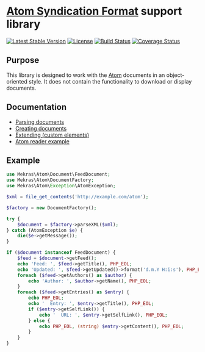 # [Atom Syndication Format](https://tools.ietf.org/html/rfc4287) support library

[![Latest Stable Version](https://poser.pugx.org/mekras/atom/v/stable.png)](https://packagist.org/packages/mekras/atom)
[![License](https://poser.pugx.org/mekras/atom/license.png)](https://packagist.org/packages/mekras/atom)
[![Build Status](https://travis-ci.org/mekras/atom.svg?branch=master)](https://travis-ci.org/mekras/atom)
[![Coverage Status](https://coveralls.io/repos/mekras/atom/badge.svg?branch=master&service=github)](https://coveralls.io/github/mekras/atom?branch=master)

## Purpose

This library is designed to work with the [Atom](https://tools.ietf.org/html/rfc4287) documents in
an object-oriented style. It does not contain the functionality to download or display documents.

## Documentation

- [Parsing documents](docs/02-parsing_documents.md)
- [Creating documents](docs/03-creating_documents.md)
- [Extending (custom elements)](docs/06-extending.md)
- [Atom reader example](docs/example.php)

## Example

```php
use Mekras\Atom\Document\FeedDocument;
use Mekras\Atom\DocumentFactory;
use Mekras\Atom\Exception\AtomException;

$xml = file_get_contents('http://example.com/atom');

$factory = new DocumentFactory();

try {
    $document = $factory->parseXML($xml);
} catch (AtomException $e) {
    die($e->getMessage());
}

if ($document instanceof FeedDocument) {
    $feed = $document->getFeed();
    echo 'Feed: ', $feed->getTitle(), PHP_EOL;
    echo 'Updated: ', $feed->getUpdated()->format('d.m.Y H:i:s'), PHP_EOL;
    foreach ($feed->getAuthors() as $author) {
        echo 'Author: ', $author->getName(), PHP_EOL;
    }
    foreach ($feed->getEntries() as $entry) {
        echo PHP_EOL;
        echo '  Entry: ', $entry->getTitle(), PHP_EOL;
        if ($entry->getSelfLink()) {
            echo '  URL: ', $entry->getSelfLink(), PHP_EOL;
        } else {
            echo PHP_EOL, (string) $entry->getContent(), PHP_EOL;
        }
    }
}
```